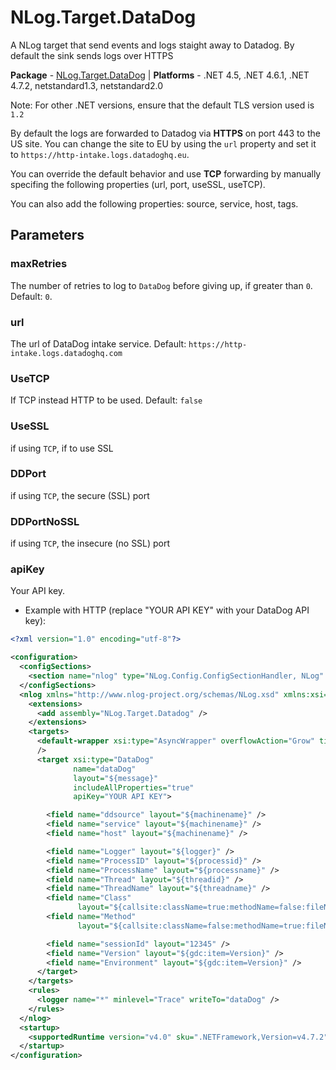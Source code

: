 # NLog.Target.DataDog

A NLog target that send events and logs staight away to Datadog. By default the sink sends logs over HTTPS

**Package** - [NLog.Target.DataDog](https://www.nuget.org/packages/NLog.Target.Datadog/)
| **Platforms** - .NET 4.5, .NET 4.6.1, .NET 4.7.2, netstandard1.3, netstandard2.0

Note: For other .NET versions, ensure that the default TLS version used is `1.2`


By default the logs are forwarded to Datadog via **HTTPS** on port 443 to the US site.
You can change the site to EU by using the `url` property and set it to `https://http-intake.logs.datadoghq.eu`.

You can override the default behavior and use **TCP** forwarding by manually specifing the following properties (url, port, useSSL, useTCP).

You can also add the following properties: source, service, host, tags.

## Parameters
### maxRetries
The number of retries to log to `DataDog` before giving up, if greater than `0`. Default: `0`. 

### url
The url of DataDog intake service. Default: `https://http-intake.logs.datadoghq.com`

### UseTCP
If TCP instead HTTP to be used. Default: `false`

### UseSSL
if using `TCP`, if to use SSL

### DDPort
if using `TCP`, the secure (SSL) port

### DDPortNoSSL
if using `TCP`, the insecure (no SSL) port

### apiKey
Your API key.

* Example with HTTP (replace "YOUR API KEY" with your DataDog API key):

```xml
<?xml version="1.0" encoding="utf-8"?>

<configuration>
  <configSections>
    <section name="nlog" type="NLog.Config.ConfigSectionHandler, NLog" />
  </configSections>
  <nlog xmlns="http://www.nlog-project.org/schemas/NLog.xsd" xmlns:xsi="http://www.w3.org/2001/XMLSchema-instance">
    <extensions>
      <add assembly="NLog.Target.Datadog" />
    </extensions>
    <targets>
      <default-wrapper xsi:type="AsyncWrapper" overflowAction="Grow" timeToSleepBetweenBatches="1"
      />
      <target xsi:type="DataDog"
              name="dataDog"
              layout="${message}"
              includeAllProperties="true"
              apiKey="YOUR API KEY">

        <field name="ddsource" layout="${machinename}" />
        <field name="service" layout="${machinename}" />
        <field name="host" layout="${machinename}" />

        <field name="Logger" layout="${logger}" />
        <field name="ProcessID" layout="${processid}" />
        <field name="ProcessName" layout="${processname}" />
        <field name="Thread" layout="${threadid}" />
        <field name="ThreadName" layout="${threadname}" />
        <field name="Class"
               layout="${callsite:className=true:methodName=false:fileName=false:includeSourcePath=false}" />
        <field name="Method"
               layout="${callsite:className=false:methodName=true:fileName=false:includeSourcePath=false}" />

        <field name="sessionId" layout="12345" />
        <field name="Version" layout="${gdc:item=Version}" />
        <field name="Environment" layout="${gdc:item=Version}" />
      </target>
    </targets>
    <rules>
      <logger name="*" minlevel="Trace" writeTo="dataDog" />
    </rules>
  </nlog>
  <startup>
    <supportedRuntime version="v4.0" sku=".NETFramework,Version=v4.7.2" />
  </startup>
</configuration>
```

